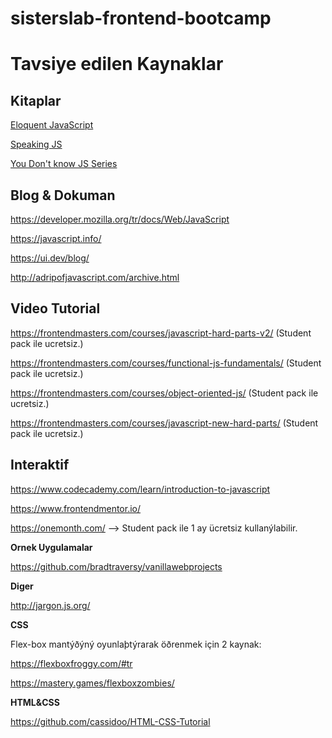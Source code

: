 # sisterslab-frontend-bootcamp

# Tavsiye edilen Kaynaklar

## Kitaplar

[Eloquent JavaScript](https://eloquentjavascript.net/)

[Speaking JS](http://speakingjs.com/es5/index.html)

[You Don't know JS Series](https://github.com/getify/You-Dont-Know-JS)

## Blog & Dokuman

https://developer.mozilla.org/tr/docs/Web/JavaScript

https://javascript.info/

https://ui.dev/blog/

http://adripofjavascript.com/archive.html

## Video Tutorial

https://frontendmasters.com/courses/javascript-hard-parts-v2/ (Student pack ile ucretsiz.)

https://frontendmasters.com/courses/functional-js-fundamentals/ (Student pack ile ucretsiz.)

https://frontendmasters.com/courses/object-oriented-js/ (Student pack ile ucretsiz.)

https://frontendmasters.com/courses/javascript-new-hard-parts/ (Student pack ile ucretsiz.)

## Interaktif

https://www.codecademy.com/learn/introduction-to-javascript

https://www.frontendmentor.io/

https://onemonth.com/ --> Student pack ile 1 ay ücretsiz kullanýlabilir.

**Ornek Uygulamalar**

https://github.com/bradtraversy/vanillawebprojects

**Diger**

http://jargon.js.org/

**CSS**

Flex-box mantýðýný oyunlaþtýrarak öðrenmek için 2 kaynak:

https://flexboxfroggy.com/#tr

https://mastery.games/flexboxzombies/

**HTML&CSS**

https://github.com/cassidoo/HTML-CSS-Tutorial
